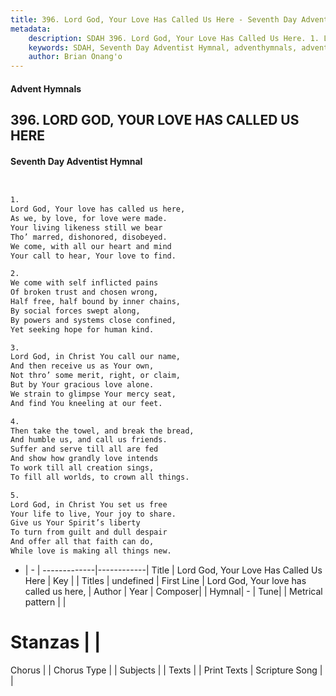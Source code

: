```yaml
---
title: 396. Lord God, Your Love Has Called Us Here - Seventh Day Adventist Hymnal
metadata:
    description: SDAH 396. Lord God, Your Love Has Called Us Here. 1. Lord God, Your love has called us here, As we, by love, for love were made. Your living likeness still we bear Tho’ marred, dishonored, disobeyed. We come, with all our heart and mind Your call to hear, Your love to find.
    keywords: SDAH, Seventh Day Adventist Hymnal, adventhymnals, advent hymnals, Lord God, Your Love Has Called Us Here, Lord God, Your love has called us here, 
    author: Brian Onang'o
---
```


#### Advent Hymnals
## 396. LORD GOD, YOUR LOVE HAS CALLED US HERE
#### Seventh Day Adventist Hymnal

```txt


1.
Lord God, Your love has called us here,
As we, by love, for love were made.
Your living likeness still we bear
Tho’ marred, dishonored, disobeyed.
We come, with all our heart and mind
Your call to hear, Your love to find.

2.
We come with self inflicted pains
Of broken trust and chosen wrong,
Half free, half bound by inner chains,
By social forces swept along,
By powers and systems close confined,
Yet seeking hope for human kind.

3.
Lord God, in Christ You call our name,
And then receive us as Your own,
Not thro’ some merit, right, or claim,
But by Your gracious love alone.
We strain to glimpse Your mercy seat,
And find You kneeling at our feet.

4.
Then take the towel, and break the bread,
And humble us, and call us friends.
Suffer and serve till all are fed
And show how grandly love intends
To work till all creation sings,
To fill all worlds, to crown all things.

5.
Lord God, in Christ You set us free
Your life to live, Your joy to share.
Give us Your Spirit’s liberty
To turn from guilt and dull despair
And offer all that faith can do,
While love is making all things new.


```

- |   -  |
-------------|------------|
Title | Lord God, Your Love Has Called Us Here |
Key |  |
Titles | undefined |
First Line | Lord God, Your love has called us here, |
Author | 
Year | 
Composer|  |
Hymnal|  - |
Tune|  |
Metrical pattern | |
# Stanzas |  |
Chorus |  |
Chorus Type |  |
Subjects |  |
Texts |  |
Print Texts | 
Scripture Song |  |
  
